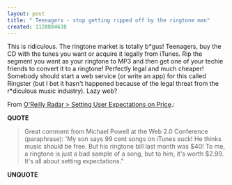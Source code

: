 ```yaml
---
layout: post
title: " Teenagers - stop getting ripped off by the ringtone man"
created: 1128804638
---
```

<p>This is ridiculous. The ringtone market is totally b*gus! Teenagers, buy the CD with the tunes you want or acquire it legally from iTunes. Rip the segment you want as your ringtone to MP3 and then get one of your techie friends to convert it to a ringtone! Perfectly legal and much cheaper! Somebody should start a web service (or write an app) for this called Ringster (but I bet it hasn't happened because of the legal threat from the r*diculous music industry). Lazy web? </p>

<p>From <a href="http://radar.oreilly.com/archives/2005/10/setting_user_expectations_on_p.html">O'Reilly Radar > Setting User Expectations on Price</a>.:</p>
<p><b>QUOTE</b></p><blockquote><p>Great comment from Michael Powell at the Web 2.0 Conference (paraphrase): 'My son says 99 cent songs on iTunes suck! He thinks music should be free. But his ringtone bill last month was $40! To me, a ringtone is just a bad sample of a song, but to him, it's worth $2.99. It's all about setting expectations."</p> </blockquote><p><b>UNQUOTE</b></p>



